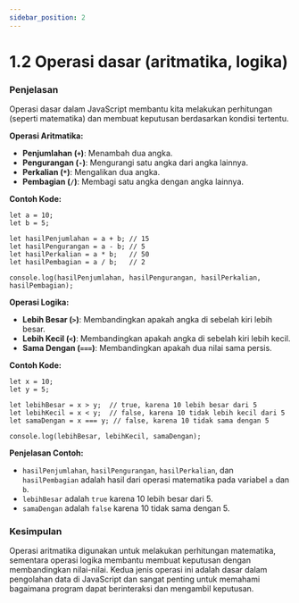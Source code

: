 ```yaml
---
sidebar_position: 2
---
```


# 1.2 Operasi dasar (aritmatika, logika)

### Penjelasan
Operasi dasar dalam JavaScript membantu kita melakukan perhitungan (seperti matematika) dan membuat keputusan berdasarkan kondisi tertentu.

**Operasi Aritmatika:**

-   **Penjumlahan (`+`)**: Menambah dua angka.
-   **Pengurangan (`-`)**: Mengurangi satu angka dari angka lainnya.
-   **Perkalian (`*`)**: Mengalikan dua angka.
-   **Pembagian (`/`)**: Membagi satu angka dengan angka lainnya.

**Contoh Kode:**
```
let a = 10;
let b = 5;

let hasilPenjumlahan = a + b; // 15
let hasilPengurangan = a - b; // 5
let hasilPerkalian = a * b;   // 50
let hasilPembagian = a / b;   // 2

console.log(hasilPenjumlahan, hasilPengurangan, hasilPerkalian, hasilPembagian);
``` 

**Operasi Logika:**

-   **Lebih Besar (`>`)**: Membandingkan apakah angka di sebelah kiri lebih besar.
-   **Lebih Kecil (`<`)**: Membandingkan apakah angka di sebelah kiri lebih kecil.
-   **Sama Dengan (`===`)**: Membandingkan apakah dua nilai sama persis.

**Contoh Kode:**

```
let x = 10;
let y = 5;

let lebihBesar = x > y;  // true, karena 10 lebih besar dari 5
let lebihKecil = x < y;  // false, karena 10 tidak lebih kecil dari 5
let samaDengan = x === y; // false, karena 10 tidak sama dengan 5

console.log(lebihBesar, lebihKecil, samaDengan);
``` 

**Penjelasan Contoh:**

-   `hasilPenjumlahan`, `hasilPengurangan`, `hasilPerkalian`, dan `hasilPembagian` adalah hasil dari operasi matematika pada variabel `a` dan `b`.
-   `lebihBesar` adalah `true` karena 10 lebih besar dari 5.
-   `samaDengan` adalah `false` karena 10 tidak sama dengan 5.


### Kesimpulan
Operasi aritmatika digunakan untuk melakukan perhitungan matematika, sementara operasi logika membantu membuat keputusan dengan membandingkan nilai-nilai. Kedua jenis operasi ini adalah dasar dalam pengolahan data di JavaScript dan sangat penting untuk memahami bagaimana program dapat berinteraksi dan mengambil keputusan.

